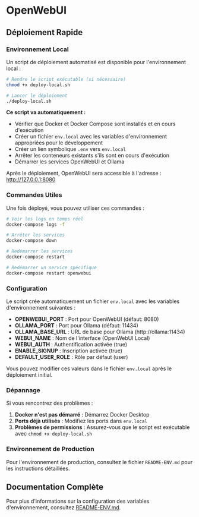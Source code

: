 # OpenWebUI

## Déploiement Rapide

### Environnement Local

Un script de déploiement automatisé est disponible pour l'environnement local :

```bash
# Rendre le script exécutable (si nécessaire)
chmod +x deploy-local.sh

# Lancer le déploiement
./deploy-local.sh
```

**Ce script va automatiquement :**
- Vérifier que Docker et Docker Compose sont installés et en cours d'exécution
- Créer un fichier `env.local` avec les variables d'environnement appropriées pour le développement
- Créer un lien symbolique `.env` vers `env.local`
- Arrêter les conteneurs existants s'ils sont en cours d'exécution
- Démarrer les services OpenWebUI et Ollama

Après le déploiement, OpenWebUI sera accessible à l'adresse : http://127.0.0.1:8080

### Commandes Utiles

Une fois déployé, vous pouvez utiliser ces commandes :

```bash
# Voir les logs en temps réel
docker-compose logs -f

# Arrêter les services
docker-compose down

# Redémarrer les services
docker-compose restart

# Redémarrer un service spécifique
docker-compose restart openwebui
```

### Configuration

Le script crée automatiquement un fichier `env.local` avec les variables d'environnement suivantes :

- **OPENWEBUI_PORT** : Port pour OpenWebUI (défaut: 8080)
- **OLLAMA_PORT** : Port pour Ollama (défaut: 11434)
- **OLLAMA_BASE_URL** : URL de base pour Ollama (http://ollama:11434)
- **WEBUI_NAME** : Nom de l'interface (OpenWebUI Local)
- **WEBUI_AUTH** : Authentification activée (true)
- **ENABLE_SIGNUP** : Inscription activée (true)
- **DEFAULT_USER_ROLE** : Rôle par défaut (user)

Vous pouvez modifier ces valeurs dans le fichier `env.local` après le déploiement initial.

### Dépannage

Si vous rencontrez des problèmes :

1. **Docker n'est pas démarré** : Démarrez Docker Desktop
2. **Ports déjà utilisés** : Modifiez les ports dans `env.local`
3. **Problèmes de permissions** : Assurez-vous que le script est exécutable avec `chmod +x deploy-local.sh`

### Environnement de Production

Pour l'environnement de production, consultez le fichier `README-ENV.md` pour les instructions détaillées.

## Documentation Complète

Pour plus d'informations sur la configuration des variables d'environnement, consultez [README-ENV.md](README-ENV.md). 